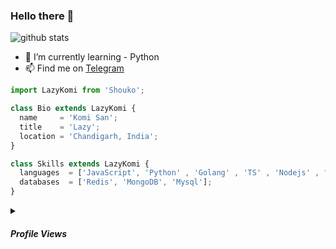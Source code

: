 ### Hello there 👋



![github stats](https://github-readme-stats.vercel.app/api?username=KomiSanx&show_icons=true&theme=radical&hide_title=true)


- 🌱 I’m currently learning - Python
- 📫 Find me on [Telegram](https://t.me/iKomiSan)

```js
import LazyKomi from 'Shouko';

class Bio extends LazyKomi {
  name     = 'Komi San';
  title    = 'Lazy';
  location = 'Chandigarh, India';
}

class Skills extends LazyKomi {
  languages  = ['JavaScript', 'Python' , 'Golang' , 'TS' , 'Nodejs' , "Dart"];
  databases  = ['Redis', 'MongoDB', 'Mysql'];
}
```
<details>
<summary><h5><b>Profile Views</summary></h5></b>

<div align="center">

![Profile views](https://gpvc.arturio.dev/KomiSanx)

</div>
</details>

